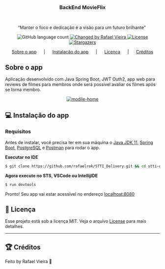 <h3 align="center">
BackEnd MovieFlix
</h3>&nbsp; 


<p align="center">“Manter o foco e dedicação é a visão para um futuro brilhante"</blockquote>&nbsp;

<p align="center">
  <img alt="GitHub language count" src="https://img.shields.io/github/languages/count/rafaelrok/letmeask?color=%2304D361">

  <a href="https://www.linkedin.com/in/rafael-vieira-dos-santos-7a1842201/">
    <img alt="Changed by Rafael Vieira" src="https://img.shields.io/badge/changed%20by-Rafael_Vieira-%2304D361">
  </a>

  <a href="https://github.com/rafaelrok/letmeask/blob/add-license-1/LICENSE">
    <img alt="License" src="https://img.shields.io/badge/license-MIT-%2304D361">
  </a>

  <a href="https://github.com/rafaelrok/letmeask/stargazers">
    <img alt="Stargazers" src="https://img.shields.io/github/stars/rafaelrok/letmeask?style=social">
  </a>
</p>

<p align="center">  
  <a href="#rocket-sobre-o-app">Sobre o app</a>&nbsp; &nbsp; &nbsp; |&nbsp; &nbsp; &nbsp;
  <a href="#computer-instalação-do-app">Instalação do app</a>&nbsp; &nbsp; &nbsp; |&nbsp; &nbsp; &nbsp;
  <a href="#memo-licença">Licença</a>&nbsp; &nbsp; &nbsp; |&nbsp; &nbsp; &nbsp;
  <a href="#trophy-créditos">Créditos</a>
</p>

##  Sobre o app

Aplicação desenvolvido com Java Spring Boot, JWT Outh2, app web para reviews de filmes para membros onde será possivel avaliar os filmes após se torna membro. 

<p align="center"><a href="https://ibb.co/HtLMSy7"><img src="https://i.ibb.co/ScpXngq/Captura-de-tela-2021-09-22-224053.jpg" alt="modile-home" border="0" /></a>

## :computer: Instalação do app

### Requisitos

Antes de instalar, você precisa ter em sua máquina o [Java JDK 11](https://www.oracle.com/br/java/technologies/javase-jdk11-downloads.html), [Spring Boot](https://spring.io/), [PostgreSQL](https://www.postgresql.org/) e [Postman](https://www.postman.com/downloads/) para rodar o app.

**Executar no IDE**

```bash
$ git clone https://github.com/rafaelrok/STTI_Delivery.git && cd stti-delivery
```

**Agora execute no STS, VSCode ou IntellijIDE**

```bash
$ run devtools
```

Pronto! Seu app vai estar acessível no endereço [localhost:8080](http://localhost:8080)

## :memo: Licença

Esse projeto está sob a licença MIT. Veja o arquivo [License](LICENSE) para mais detalhes.

---

## :trophy: Créditos

Feito by Rafael Vieira 💪

